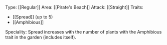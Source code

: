 Type: [[Regular]]
Area: [[Pirate's Beach]]
Attack: [[Straight]]
Traits:
- [[Spread]] (up to 5)
- [[Amphibious]]

Speciality: Spread increases with the number of plants with the Amphibious trait in the garden (includes itself).